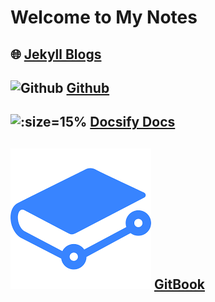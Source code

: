 # Welcome to My Notes

##   🌐  [Jekyll Blogs](https://www.cser.club/)

##  ![Github](https://icongram.jgog.in/simple/github.svg?color=808080&size=16) [Github](https://github.com/baicaihenxiao/gitbooknotes)

## ![:size=15%](https://docsify.js.org/_media/icon.svg) [Docsify Docs](http://docs.cser.club/)

## ![:size=17%](.gitbook/assets/gitbook.png) [GitBook](http://note.cser.club/)

## 

##  <a id="sd"></a>


